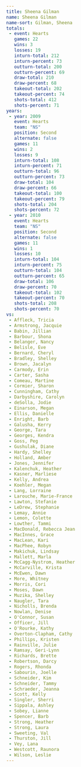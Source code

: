 ```yaml
---
title: Sheena Gilman
name: Sheena Gilman
name-sort: Gilman, Sheena
totals:
 - event: Hearts
   games: 22
   wins: 3
   losses: 19
   inturn-total: 212
   inturn-percent: 73
   outturn-total: 200
   outturn-percent: 69
   draw-total: 210
   draw-percent: 68
   takeout-total: 202
   takeout-percent: 74
   shots-total: 412
   shots-percent: 71
years:
 - year: 2009
   event: Hearts
   team: "NS"
   position: Second
   alternate: false
   games: 11
   wins: 2
   losses: 9
   inturn-total: 108
   inturn-percent: 71
   outturn-total: 96
   outturn-percent: 73
   draw-total: 104
   draw-percent: 66
   takeout-total: 100
   takeout-percent: 79
   shots-total: 204
   shots-percent: 72
 - year: 2010
   event: Hearts
   team: "NS"
   position: Second
   alternate: false
   games: 11
   wins: 1
   losses: 10
   inturn-total: 104
   inturn-percent: 75
   outturn-total: 104
   outturn-percent: 65
   draw-total: 106
   draw-percent: 70
   takeout-total: 102
   takeout-percent: 70
   shots-total: 208
   shots-percent: 70
vs:
 - Affleck, Tricia
 - Armstrong, Jacquie
 - Babin, Jillian
 - Barbour, Shona
 - Belanger, Nancy
 - Belisle, Eve
 - Bernard, Cheryl
 - Bradley, Shelley
 - Brown, Jacalyn
 - Carmody, Erin
 - Carter, Sasha
 - Comeau, Martine
 - Cormier, Sharon
 - Cunningham, Cathy
 - Darbyshire, Carolyn
 - deSolla, Jodie
 - Einarson, Megan
 - Ellis, Danielle
 - Enright, Barb
 - Galusha, Kerry
 - George, Tara
 - Georges, Kendra
 - Goss, Peg
 - Gushulak, Diane
 - Hardy, Shelley
 - Holland, Amber
 - Jones, Jennifer
 - Kalenchuk, Heather
 - Kasner, Marliese
 - Kelly, Andrea
 - Koehler, Megan
 - Lang, Lorraine
 - Larouche, Marie-France
 - Lawton, Stefanie
 - LeDrew, Stephanie
 - Lemay, Annie
 - Lemon, Colette
 - Lowther, Tammi
 - MacDonald, Rebecca Jean
 - MacInnes, Grace
 - MacLean, Kari
 - MacPhee, Robyn
 - Makichuk, Lindsay
 - Mallett, Marla
 - McCagg-Nystrom, Heather
 - McCarville, Krista
 - McEwen, Dawn
 - More, Whitney
 - Morris, Cori
 - Moses, Dawn
 - Muzika, Shelley
 - Naugler, Tara
 - Nicholls, Brenda
 - Nowlan, Denise
 - O'Connor, Susan
 - Officer, Jill
 - O'Rourke, Kathy
 - Overton-Clapham, Cathy
 - Phillips, Kristen
 - Rainville, Julie
 - Ramsay, Geri-Lynn
 - Richards, Brette
 - Robertson, Darcy
 - Rogers, Rhonda
 - Sabourin, Joelle
 - Schneider, Kim
 - Schneider, Tammy
 - Schraeder, Jeanna
 - Scott, Kelly
 - Singler, Sherri
 - Sippala, Ashley
 - Sobey, Lianne
 - Spencer, Barb
 - Strong, Heather
 - Strong, Laura
 - Sweeting, Val
 - Thurston, Jill
 - Vey, Lana
 - Westcott, Raunora
 - Wilson, Leslie
---
```

